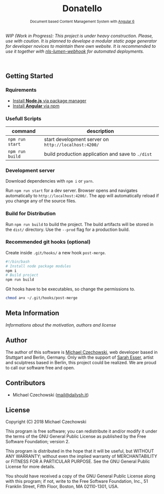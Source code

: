 <div align="center">
  <h1>Donatello</h1>  
  <sup>Document based Content Management System with <a href="//github.com/angular/angular" target="_blank">Angular 6</a></sup>
</div>

<br>

*WIP (Work in Progress): This project is under heavy construction. Please, use with caution. It is planned to develope a modular static page generator for developer novices to maintain there own website. It is recommended to use it together with [nls-lumen-webhook](//github.com/nextlevelshit/nls-lumen-webhook) for automated deployments.*

<br>

## Getting Started

### Rquirements

- [Install **Node.js** via package manager](//nodejs.org/en/download/package-manager/)
- [Install **Angular** via npm](//angular.io/guide/quickstart)

### Usefull Scripts

| command          | description                                                     |
|------------------|-----------------------------------------------------------------|
| `npm run start`  | start development server on `http://localhost:4200/`            |
| `npm run build`  | build production application and save to `./dist`               |

### Development server

Download dependencies with `npm i` or `yarn`.

Run `npm run start` for a dev server. Browser opens and navigates automatically to `http://localhost:4200/`. The app will automatically reload if you change any of the source files.

### Build for Distribution

Run `npm run build` to build the project. The build artifacts will be stored in the `dist/` directory. Use the `--prod` flag for a production build.

### Recommended git hooks (optional)

Create inside `.git/hooks/` a new hook `post-merge`.

```bash
#!/bin/bash
# Install node package modules
npm i
# Build project
npm run build
```

Git hooks have to be executables, so change the permissions to.

```bash
chmod a+x ~/.git/hooks/post-merge
```

## Meta Information

*Informations about the motivation, authors and license*

## Author

The author of this software is [Michael Czechowski](//dailysh.it), web developer based in Stuttgart and Berlin, Germany. Only with the support of [Sarah Esser](//sarahesser.de), artist and sculptress based in Berlin, this project could be realized. We are proud to call our software free and open.

## Contributors

- Michael Czechowski (<mail@dailysh.it>)

## License

Copyright (C) 2018 Michael Czechowski

This program is free software; you can redistribute it and/or modify it under the terms of the GNU General Public License as published by the Free Software Foundation; version 2.

This program is distributed in the hope that it will be useful, but WITHOUT ANY WARRANTY; without even the implied warranty of MERCHANTABILITY or FITNESS FOR A PARTICULAR PURPOSE. See the GNU General Public License for more details.

You should have received a copy of the GNU General Public License along with this program; if not, write to the Free Software Foundation, Inc., 51 Franklin Street, Fifth Floor, Boston, MA 02110-1301, USA.

